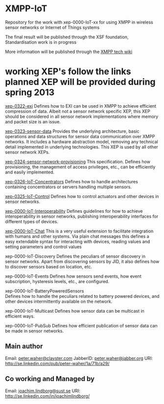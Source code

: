 XMPP-IoT
=======

Repository for the work with xep-0000-IoT-xx for using XMPP in wireless sensor networks or Internet of Things systems

The final result will be published through the XSF foundation, Standardisation work is in progress 

More information will be published through the [XMPP tech wiki](http://wiki.xmpp.org/web/Tech_pages/IoT_systems)

# working XEP's follow the links planned XEP will be provided during spring 2013

[xep-0322-exi](http://htmlpreview.github.com/?https://github.com/joachimlindborg/XMPP-EXI/blob/master/exi.html)
		Defines how to EXI can be used in XMPP to achieve efficient 
		compression of data. Albeit not a sensor network specific XEP, 
		this XEP should be considered in all sensor network 
		implementations where memory and packet size is an issue.
		
[xep-0323-sensor-data](http://htmlpreview.github.com/?https://github.com/joachimlindborg/XMPP-IoT/blob/master/sensor-data.html)
		Provides the underlying architecture, basic operations and 
		data structures for sensor data communication over XMPP networks. 
		It includes a hardware abstraction model, removing any technical 
		detail implemented in underlying technologies. 
		This XEP is used by all other sensor network XEPs.
		
[xep-0324-sensor-network-provisioning](http://htmlpreview.github.com/?https://github.com/joachimlindborg/XMPP-IoT/blob/master/sensor-network-provisioning.html)
		This specification. Defines how provisioning, the management of
		access privileges, etc., can be efficiently and easily 
		implemented.
		


[xep-0326-IoT-Concentrators](http://htmlpreview.github.com/?https://github.com/joachimlindborg/XMPP-IoT/blob/master/sensor-network-concentrators.html)
		Defines how to handle architectures containing concentrators 
		or servers handling multiple sensors.

[xep-0325-IoT-Control](http://htmlpreview.github.com/?https://github.com/joachimlindborg/XMPP-IoT/blob/master/sensor-network-Control.html)
		Defines how to control actuators and other devices in
		sensor networks.

[xep-0000-IoT-Interoperability](http://htmlpreview.github.com/?https://github.com/joachimlindborg/XMPP-IoT/blob/master/xep-0000-IoT-Interoperability.html)
		Defines guidelines for how to achieve interoperability in 
		sensor networks, publishing interoperability interfaces for 
		different types of devices.
		
[xep-0000-IoT-Chat](http://htmlpreview.github.com/?https://github.com/joachimlindborg/XMPP-IoT/blob/master/xep-0000-IoT-Chat.html)
		This is a very useful extension to facilitate integration with
		humans and other systems. Via plain chat messages this defines
		a easy extendable syntax for interacting with devices, reading values
		and setting parameters and control values

xep-0000-IoT-Discovery
		Defines the peculiars of sensor discovery in sensor networks. 
		Apart from discovering sensors by JID, it also defines how to 
		discover sensors based on location, etc.

xep-0000-IoT-Events
		Defines how sensors send events, how event subscription, 
		hysteresis levels, etc., are configured.


xep-0000-IoT-BatteryPoweredSensors	
                Defines how to handle the peculiars related to battery powered
		devices, and other devices intermittently available on the network.
		
xep-0000-IoT-Multicast
		Defines how sensor data can be multicast in efficient ways.


xep-0000-IoT-PubSub
		Defines how efficient publication of sensor data can be made 
		in sensor networks.





## Main author
Email: peter.waher@clayster.com
JabberID: peter.waher@jabber.org
URI: http://se.linkedin.com/pub/peter-waher/1a/71b/a29/

## Co working and Managed by 
Email: joachim.lindborg@sust.se
URI: http://se.linkedin.com/in/joachimlindborg/
